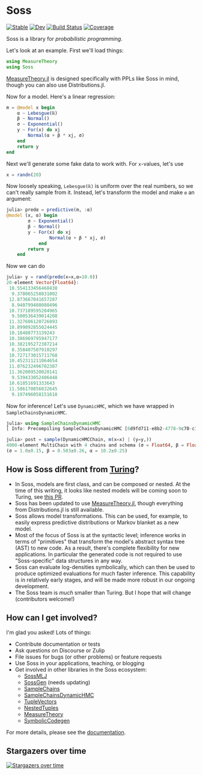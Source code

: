 
# Soss

[![Stable](https://img.shields.io/badge/docs-stable-blue.svg)](https://cscherrer.github.io/Soss.jl/stable)
[![Dev](https://img.shields.io/badge/docs-dev-blue.svg)](https://cscherrer.github.io/Soss.jl/dev)
[![Build Status](https://github.com/cscherrer/Soss.jl/workflows/CI/badge.svg)](https://github.com/cscherrer/Soss.jl/actions)
[![Coverage](https://codecov.io/gh/cscherrer/Soss.jl/branch/master/graph/badge.svg)](https://codecov.io/gh/cscherrer/Soss.jl)

Soss is a library for _probabilistic programming_.

Let's look at an example. First we'll load things:

```julia
using MeasureTheory
using Soss
```

[MeasureTheory.jl](https://github.com/cscherrer/MeasureTheory.jl) is designed specifically with PPLs like Soss in mind, though you can also use Distributions.jl.


Now for a model. Here's a linear regression:

```julia
m = @model x begin
    α ~ Lebesgue(ℝ)
    β ~ Normal()
    σ ~ Exponential()
    y ~ For(x) do xj
        Normal(α + β * xj, σ)
    end
    return y
end
```

Next we'll generate some fake data to work with. For `x`-values, let's use

```julia
x = randn(20)
```

Now loosely speaking, `Lebesgue(ℝ)` is uniform over the real numbers, so we can't really sample from it. Instead, let's transform the model and make `α` an argument:

```julia
julia> predα = predictive(m, :α)
@model (x, α) begin
        σ ~ Exponential()
        β ~ Normal()
        y ~ For(x) do xj
                Normal(α + β * xj, σ)
            end
        return y
    end
```

Now we can do
```julia
julia> y = rand(predα(x=x,α=10.0))
20-element Vector{Float64}:
 10.554133456468438
  9.378065258831002
 12.873667041657287
  8.940799408080496
 10.737189595204965
  9.500536439014208
 11.327606120726893
 10.899892855024445
 10.18488773139243
 10.386969795947177
 10.382195272387214
  8.358407507910297
 10.727173015711768
 10.452311211064654
 11.076232496702387
 11.362009520020141
  9.539433052406448
 10.61851691333643
 11.586170856832645
  9.197496058151618
```

Now for inference! Let's use `DynamicHMC`, which we have wrapped in `SampleChainsDynamicHMC`.

```julia
julia> using SampleChainsDynamicHMC
[ Info: Precompiling SampleChainsDynamicHMC [6d9fd711-e8b2-4778-9c70-c1dfb499d4c4]

julia> post = sample(DynamicHMCChain, m(x=x) | (y=y,))
4000-element MultiChain with 4 chains and schema (σ = Float64, β = Float64, α = Float64)
(σ = 1.0±0.15, β = 0.503±0.26, α = 10.2±0.25)
```

## How is Soss different from [Turing](https://turing.ml/dev/)?

- In Soss, models are first class, and can be composed or nested. At the time of this writing, it looks like nested models will be coming soon to Turing, see [this PR](https://github.com/TuringLang/DynamicPPL.jl/pull/233).
- Soss has been updated to use [MeasureTheory.jl](https://github.com/cscherrer/MeasureTheory.jl), though everything from Distributions.jl is still available.
- Soss allows model transformations. This can be used, for example, to easily express predictive distributions or Markov blanket as a new model.
- Most of the focus of Soss is at the syntactic level; inference works in terms of "primitives" that transform the model's abstract syntax tree (AST) to new code. As a result, there's complete flexibility for new applications. In particular the generated code is not required to use "Soss-specific" data structures in any way. 
- Soss can evaluate log-densities symbolically, which can then be used to produce optimized evaluations for much faster inference. This capability is in relatively early stages, and will be made more robust in our ongoing development.
- The Soss team is *much* smaller than Turing. But I hope that will change (contributors welcome!)

## How can I get involved?

I'm glad you asked! Lots of things:

- Contribute documentation or tests
- Ask questions on Discourse or Zulip
- File issues for bugs (or other problems) or feature requests
- Use Soss in your applications, teaching, or blogging
- Get involved in other libraries in the Soss ecosystem:
    - [SossMLJ](https://github.com/cscherrer/SossMLJ.jl)
    - [SossGen](https://github.com/cscherrer/SossGen.jl) (needs updating)
    - [SampleChains](https://github.com/cscherrer/SampleChains.jl)
    - [SampleChainsDynamicHMC](https://github.com/cscherrer/SampleChainsDynamicHMC.jl)
    - [TupleVectors](https://github.com/cscherrer/TupleVectors.jl)
    - [NestedTuples](https://github.com/cscherrer/NestedTuples.jl)
    - [MeasureTheory](https://github.com/cscherrer/MeasureTheory.jl)
    - [SymbolicCodegen](https://github.com/cscherrer/SymbolicCodegen.jl)


For more details, please see the [documentation](https://cscherrer.github.io/Soss.jl/stable/).

## Stargazers over time

[![Stargazers over time](https://starchart.cc/cscherrer/Soss.jl.svg)](https://starchart.cc/cscherrer/Soss.jl)
